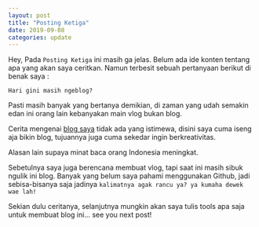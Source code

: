 ```yaml
---
layout: post
title: "Posting Ketiga"
date: 2019-09-08
categories: update
---
```

Hey,
Pada `Posting Ketiga` ini masih ga jelas. Belum ada ide konten tentang apa yang akan saya ceritkan. Namun terbesit sebuah pertanyaan berikut di benak saya :

`Hari gini masih ngeblog?`

Pasti masih banyak yang bertanya demikian, di zaman yang udah semakin edan ini orang lain kebanyakan main vlog bukan blog.

Cerita mengenai [blog saya][my-blog] tidak ada yang istimewa, disini saya cuma iseng aja bikin blog, tujuannya juga cuma sekedar ingin berkreativitas.

Alasan lain supaya minat baca orang Indonesia meningkat.

Sebetulnya saya juga berencana membuat vlog, tapi saat ini masih sibuk ngulik ini blog. Banyak yang belum saya pahami menggunakan Github, jadi sebisa-bisanya saja jadinya `kalimatnya agak rancu ya? ya kumaha dewek wae lah!` 

Sekian dulu ceritanya, selanjutnya mungkin akan saya tulis tools apa saja untuk membuat blog ini... see you next post! 

[my-blog]: https://bagoes.github.io